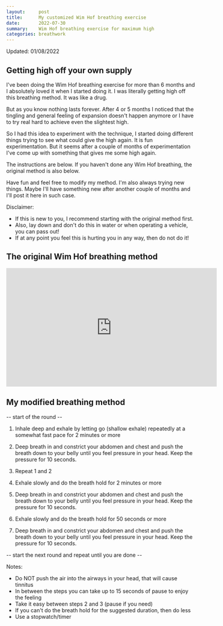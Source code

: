 ```yaml
---
layout:     post
title:      My customized Wim Hof breathing exercise
date:       2022-07-30
summary:    Wim Hof breathing exercise for maximum high
categories: breathwork
---
```


Updated: 01/08/2022

## Getting high off your own supply

I've been doing the Wim Hof breathing exercise for more than 6 months and I absolutely loved it when I started doing it. I was literally getting high off this breathing method. It was like a drug.

But as you know nothing lasts forever. After 4 or 5 months I noticed that the tingling and general feeling of expansion doesn't happen anymore or I have to try real hard to achieve even the slightest high.

So I had this idea to experiment with the technique, I started doing different things trying to see what could give the high again. It is fun experimentation. But it seems after a couple of months of experimentation I've come up with something that gives me some high again.

The instructions are below. If you haven't done any Wim Hof breathing, the original method is also below.

Have fun and feel free to modify my method. I'm also always trying new things. Maybe I'll have something new after another couple of months and I'll post it here in such case.

Disclaimer: 

* If this is new to you, I recommend starting with the original method first.
* Also, lay down and don't do this in water or when operating a vehicle, you can pass out!
* If at any point you feel this is hurting you in any way, then do not do it!

## The original Wim Hof breathing method

<div class="youtube-wrap">
<iframe width="560" height="315" src="https://www.youtube-nocookie.com/embed/0BNejY1e9ik" title="YouTube video player" frameborder="0" allow="accelerometer; autoplay; clipboard-write; encrypted-media; gyroscope; picture-in-picture" allowfullscreen></iframe>
</div>

## My modified breathing method

-- start of the round --

1) Inhale deep and exhale by letting go (shallow exhale) repeatedly at a somewhat fast pace for 2 minutes or more

2) Deep breath in and constrict your abdomen and chest and push the breath down to your belly until you feel pressure in your head. Keep the pressure for 10 seconds.

3) Repeat 1 and 2

4) Exhale slowly and do the breath hold for 2 minutes or more

5) Deep breath in and constrict your abdomen and chest and push the breath down to your belly until you feel pressure in your head. Keep the pressure for 10 seconds.

6) Exhale slowly and do the breath hold for 50 seconds or more

7) Deep breath in and constrict your abdomen and chest and push the breath down to your belly until you feel pressure in your head. Keep the pressure for 10 seconds.

-- start the next round and repeat until you are done --

Notes:

* Do NOT push the air into the airways in your head, that will cause tinnitus
* In between the steps you can take up to 15 seconds of pause to enjoy the feeling
* Take it easy between steps 2 and 3 (pause if you need)
* If you can't do the breath hold for the suggested duration, then do less
* Use a stopwatch/timer

